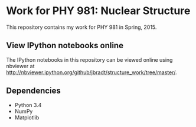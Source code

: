 # Work for PHY 981: Nuclear Structure
This repository contains my work for PHY 981 in Spring, 2015.

## View IPython notebooks online
The IPython notebooks in this repository can be viewed online using nbviewer at http://nbviewer.ipython.org/github/jbradt/structure_work/tree/master/.

## Dependencies

- Python 3.4
- NumPy
- Matplotlib
